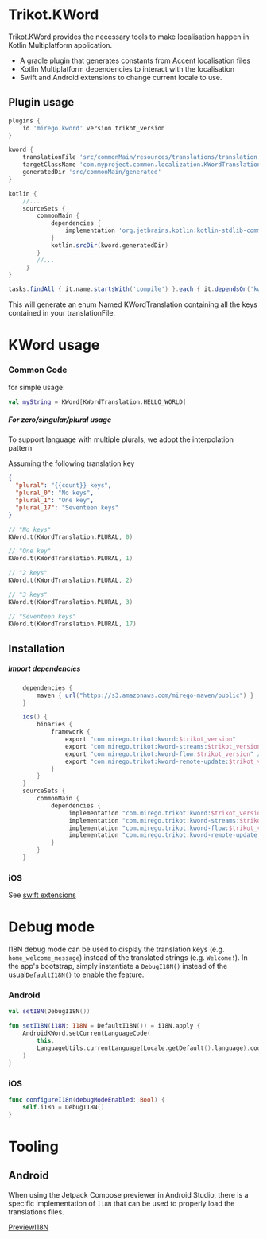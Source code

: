 # Trikot.KWord

Trikot.KWord provides the necessary tools to make localisation happen in Kotlin Multiplatform application.

- A gradle plugin that generates constants from [Accent](https://www.accent.reviews/) localisation files
- Kotlin Multiplatform dependencies to interact with the localisation
- Swift and Android extensions to change current locale to use.

## Plugin usage

```groovy
plugins {
    id 'mirego.kword' version trikot_version
}

kword {
    translationFile 'src/commonMain/resources/translations/translation.fr.json'
    targetClassName 'com.myproject.common.localization.KWordTranslation'
    generatedDir 'src/commonMain/generated'
}

kotlin {
    //...
    sourceSets {
        commonMain {
            dependencies {
                implementation 'org.jetbrains.kotlin:kotlin-stdlib-common'
            }
            kotlin.srcDir(kword.generatedDir)
        }
        //...
     }
}

tasks.findAll { it.name.startsWith('compile') }.each { it.dependsOn('kwordGenerateConst') }
```

This will generate an enum Named KWordTranslation containing all the keys contained in your translationFile.

# KWord usage

### Common Code

for simple usage:

```kotlin
val myString = KWord[KWordTranslation.HELLO_WORLD]
```

##### For zero/singular/plural usage

To support language with multiple plurals, we adopt the interpolation pattern

Assuming the following translation key

```json
{
  "plural": "{{count}} keys",
  "plural_0": "No keys",
  "plural_1": "One key",
  "plural_17": "Seventeen keys"
}
```

```kotlin
// "No keys"
KWord.t(KWordTranslation.PLURAL, 0)

// "One key"
KWord.t(KWordTranslation.PLURAL, 1)

// "2 keys"
KWord.t(KWordTranslation.PLURAL, 2)

// "3 keys"
KWord.t(KWordTranslation.PLURAL, 3)

// "Seventeen keys"
KWord.t(KWordTranslation.PLURAL, 17)
```

## Installation

##### Import dependencies

```groovy
    dependencies {
        maven { url("https://s3.amazonaws.com/mirego-maven/public") }
    }

    ios() {
        binaries {
            framework {
                export "com.mirego.trikot:kword:$trikot_version"
                export "com.mirego.trikot:kword-streams:$trikot_version" // If needed for multilingual support
                export "com.mirego.trikot:kword-flow:$trikot_version" // If needed for multilingual support
                export "com.mirego.trikot:kword-remote-update:$trikot_version" // If needed for remote translations update
            }
        }
    }
    sourceSets {
        commonMain {
            dependencies {
                 implementation "com.mirego.trikot:kword:$trikot_version"
                 implementation "com.mirego.trikot:kword-streams:$trikot_version" // If needed for multilingual support
                 implementation "com.mirego.trikot:kword-flow:$trikot_version" // If needed for multilingual support
                 implementation "com.mirego.trikot:kword-remote-update:$trikot_version" // If needed for remote translations update
            }
        }
    }
```

### iOS

See [swift extensions](./swift-extensions/README.md)

# Debug mode

I18N debug mode can be used to display the translation keys (e.g. `home_welcome_message`) instead of the translated strings (e.g. `Welcome!`). In the app's bootstrap, simply instantiate a `DebugI18N()` instead of the usual`DefaultI18N()` to enable the feature.

### Android

```kotlin
val setI8N(DebugI18N())

fun setI18N(i18N: I18N = DefaultI18N()) = i18N.apply {
    AndroidKWord.setCurrentLanguageCode(
        this,
        LanguageUtils.currentLanguage(Locale.getDefault().language).code
    )
}
```

### iOS

```swift
func configureI18n(debugModeEnabled: Bool) {
    self.i18n = DebugI18N()
}
```

# Tooling

## Android

When using the Jetpack Compose previewer in Android Studio, there is a specific implementation
of `I18N` that can be used to properly load the translations files.

[PreviewI18N](./kword/src/androidMain/kotlin/com/mirego/trikot/kword/android/PreviewI18N.kt)

